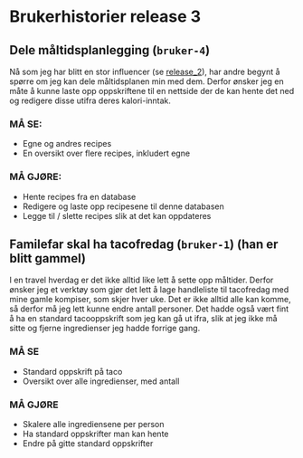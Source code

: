 # Brukerhistorier release 3

## Dele måltidsplanlegging (`bruker-4`)

Nå som jeg har blitt en stor influencer (se [release_2](docs\release_2\brukerhistorier.md)), har andre begynt å spørre om jeg kan dele måltidsplanen min med dem. Derfor ønsker jeg en måte å kunne laste opp oppskriftene til en nettside der de kan hente det ned og redigere disse utifra deres kalori-inntak.

### MÅ SE:

- Egne og andres recipes
- En oversikt over flere recipes, inkludert egne

### MÅ GJØRE:

- Hente recipes fra en database
- Redigere og laste opp recipesene til denne databasen
- Legge til / slette recipes slik at det kan oppdateres

## Familefar skal ha tacofredag (`bruker-1`) (han er blitt gammel)

I en travel hverdag er det ikke alltid like lett å sette opp måltider. Derfor ønsker jeg et verktøy som gjør det lett å lage handleliste til tacofredag med mine gamle kompiser, som skjer hver uke. Det er ikke alltid alle kan komme, så derfor må jeg lett kunne endre antall personer. Det hadde også vært fint å ha en standard tacooppskrift som jeg kan gå ut ifra, slik at jeg ikke må sitte og fjerne ingredienser jeg hadde forrige gang.

### MÅ SE

- Standard oppskrift på taco
- Oversikt over alle ingredienser, med antall

### MÅ GJØRE

- Skalere alle ingrediensene per person
- Ha standard oppskrifter man kan hente
- Endre på gitte standard oppskrifter

